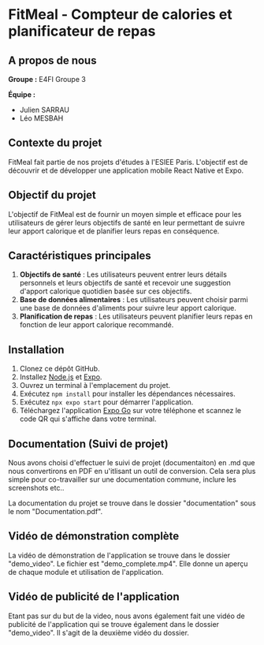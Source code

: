 # FitMeal - Compteur de calories et planificateur de repas

## A propos de nous

**Groupe :** E4FI Groupe 3

**Équipe :**
- Julien SARRAU
- Léo MESBAH

## Contexte du projet

FitMeal fait partie de nos projets d'études à l'ESIEE Paris. L'objectif est de découvrir et de développer une application mobile React Native et Expo.

## Objectif du projet

L'objectif de FitMeal est de fournir un moyen simple et efficace pour les utilisateurs de gérer leurs objectifs de santé en leur permettant de suivre leur apport calorique et de planifier leurs repas en conséquence.

## Caractéristiques principales

1. **Objectifs de santé** : Les utilisateurs peuvent entrer leurs détails personnels et leurs objectifs de santé et recevoir une suggestion d'apport calorique quotidien basée sur ces objectifs.
2. **Base de données alimentaires** : Les utilisateurs peuvent choisir parmi une base de données d'aliments pour suivre leur apport calorique.
3. **Planification de repas** : Les utilisateurs peuvent planifier leurs repas en fonction de leur apport calorique recommandé.

## Installation

1. Clonez ce dépôt GitHub.
2. Installez [Node.js](https://nodejs.org/) et [Expo](https://expo.dev/).
3. Ouvrez un terminal à l'emplacement du projet.
4. Exécutez `npm install` pour installer les dépendances nécessaires.
5. Exécutez `npx expo start` pour démarrer l'application.
6. Téléchargez l'application [Expo Go](https://expo.dev/client) sur votre téléphone et scannez le code QR qui s'affiche dans votre terminal.

## Documentation (Suivi de projet)

Nous avons choisi d'effectuer le suivi de projet (documentaiton) en .md que nous convertirons en PDF en u'itlisant un outil de conversion. Cela sera plus simple pour co-travailler sur une documentation commune, inclure les screenshots etc..

La documentation du projet se trouve dans le dossier "documentation" sous le nom "Documentation.pdf".

## Vidéo de démonstration complète

La vidéo de démonstration de l'application se trouve dans le dossier "demo_video". Le fichier est "demo_complete.mp4". Elle donne un aperçu de chaque module et utilisation de l'application.

## Vidéo de publicité de l'application

Etant pas sur du but de la video, nous avons également fait une vidéo de publicité de l'application qui se trouve également dans le dossier "demo_video". Il s'agit de la deuxième vidéo du dossier.